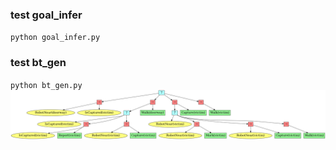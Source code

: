### test goal_infer
`python goal_infer.py`



### test bt_gen
`python bt_gen.py`
!['IsReported_doorway & IsCaptured_victim'](assets/behavior_tree.png) 

